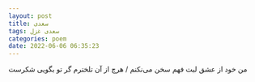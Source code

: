 ```yaml
---
layout: post
title: سعدی
tags: سعدی غزل
categories: poem
date: 2022-06-06 06:35:23
---
```


من خود از عشق لبت فهم سخن می‌نکنم / هرچ از آن تلخترم گر تو بگویی شکرست

